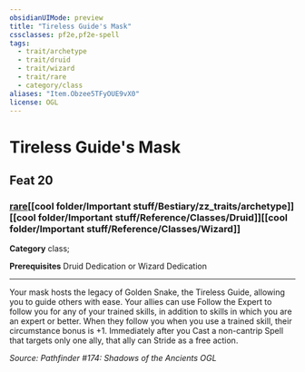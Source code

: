 ```yaml
---
obsidianUIMode: preview
title: "Tireless Guide's Mask"
cssclasses: pf2e,pf2e-spell
tags:
  - trait/archetype
  - trait/druid
  - trait/wizard
  - trait/rare
  - category/class
aliases: "Item.Obzee5TFyOUE9vX0"
license: OGL
---
```

# Tireless Guide's Mask
## Feat 20
### [rare](cool%20folder/Important%20stuff/Bestiary/zz_traits/rare.md "Rare Rarity Trait")[[cool folder/Important stuff/Bestiary/zz_traits/archetype]][[cool folder/Important stuff/Reference/Classes/Druid]][[cool folder/Important stuff/Reference/Classes/Wizard]]

**Category** class; 



**Prerequisites** Druid Dedication or Wizard Dedication
* * *
Your mask hosts the legacy of Golden Snake, the Tireless Guide, allowing you to guide others with ease. Your allies can use Follow the Expert to follow you for any of your trained skills, in addition to skills in which you are an expert or better. When they follow you when you use a trained skill, their circumstance bonus is +1. Immediately after you Cast a non-cantrip Spell that targets only one ally, that ally can Stride as a free action.

*Source: Pathfinder #174: Shadows of the Ancients*
*OGL*